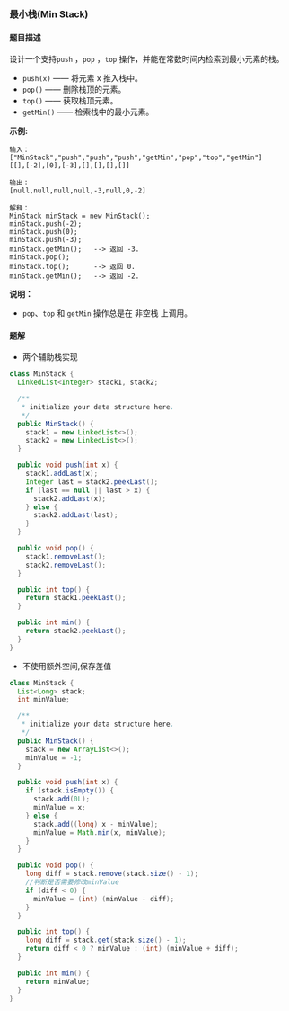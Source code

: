 ### 最小栈(Min Stack)

#### 题目描述
设计一个支持`push` ，`pop` ，`top` 操作，并能在常数时间内检索到最小元素的栈。
- `push(x)` —— 将元素 x 推入栈中。
- `pop()` —— 删除栈顶的元素。
- `top()` —— 获取栈顶元素。
- `getMin()` —— 检索栈中的最小元素。


**示例:**
```
输入：
["MinStack","push","push","push","getMin","pop","top","getMin"]
[[],[-2],[0],[-3],[],[],[],[]]

输出：
[null,null,null,null,-3,null,0,-2]

解释：
MinStack minStack = new MinStack();
minStack.push(-2);
minStack.push(0);
minStack.push(-3);
minStack.getMin();   --> 返回 -3.
minStack.pop();
minStack.top();      --> 返回 0.
minStack.getMin();   --> 返回 -2.
```

**说明：**
- `pop`、`top` 和 `getMin` 操作总是在 非空栈 上调用。

#### 题解
- 两个辅助栈实现
```java
class MinStack {
  LinkedList<Integer> stack1, stack2;

  /**
   * initialize your data structure here.
   */
  public MinStack() {
    stack1 = new LinkedList<>();
    stack2 = new LinkedList<>();
  }

  public void push(int x) {
    stack1.addLast(x);
    Integer last = stack2.peekLast();
    if (last == null || last > x) {
      stack2.addLast(x);
    } else {
      stack2.addLast(last);
    }
  }

  public void pop() {
    stack1.removeLast();
    stack2.removeLast();
  }

  public int top() {
    return stack1.peekLast();
  }

  public int min() {
    return stack2.peekLast();
  }
}
```
- 不使用额外空间,保存差值
```java
class MinStack {
  List<Long> stack;
  int minValue;

  /**
   * initialize your data structure here.
   */
  public MinStack() {
    stack = new ArrayList<>();
    minValue = -1;
  }

  public void push(int x) {
    if (stack.isEmpty()) {
      stack.add(0L);
      minValue = x;
    } else {
      stack.add((long) x - minValue);
      minValue = Math.min(x, minValue);
    }
  }

  public void pop() {
    long diff = stack.remove(stack.size() - 1);
    //判断是否需要修改minValue
    if (diff < 0) {
      minValue = (int) (minValue - diff);
    }
  }

  public int top() {
    long diff = stack.get(stack.size() - 1);
    return diff < 0 ? minValue : (int) (minValue + diff);
  }

  public int min() {
    return minValue;
  }
}
```
